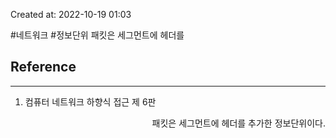 Created at: 2022-10-19 01:03

#네트워크 #정보단위
패킷은 세그먼트에 헤더를 

## Reference
---
1. 컴퓨터 네트워크 하향식 접근 제 6판
<div style="text-align: right"> 패킷은 세그먼트에 헤더를 추가한 정보단위이다. </div>